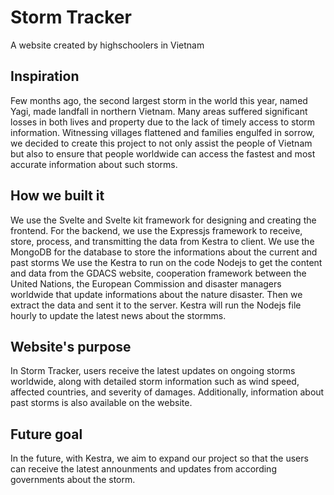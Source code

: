 # Storm Tracker
A website created by highschoolers in Vietnam
## Inspiration
Few months ago, the second largest storm in the world this year, named Yagi, made landfall in northern Vietnam. Many areas suffered significant losses in both lives and property due to the lack of timely access to storm information. Witnessing villages flattened and families engulfed in sorrow, we decided to create this project to not only assist the people of Vietnam but also to ensure that people worldwide can access the fastest and most accurate information about such storms.
## How we built it
We use the Svelte and Svelte kit framework for designing and creating the frontend. For the backend, we use the Expressjs framework to receive, store, process, and transmitting the data from Kestra to client. We use the MongoDB for the database to store the informations about the current and past storms
We use the Kestra to run on the code Nodejs to get the content and data from the GDACS website, cooperation framework between the United Nations, the European Commission and disaster managers worldwide that update informations about the nature disaster. Then we extract the data and sent it to the server. Kestra will run the Nodejs file hourly to update the latest news about the stormms. 
## Website's purpose
In Storm Tracker, users receive the latest updates on ongoing storms worldwide, along with detailed storm information such as wind speed, affected countries, and severity of damages. Additionally, information about past storms is also available on the website.
## Future goal
In the future, with Kestra, we aim to expand our project so that the users can receive the latest announments and updates from according governments about the storm.  

